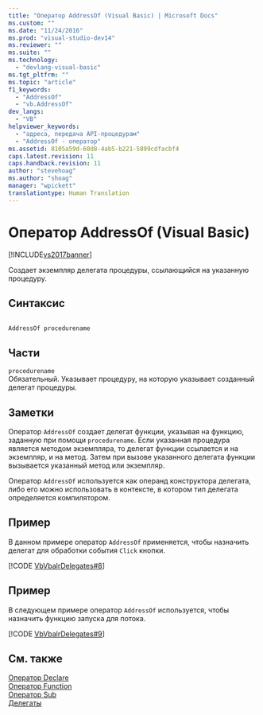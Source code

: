 ```yaml
---
title: "Оператор AddressOf (Visual Basic) | Microsoft Docs"
ms.custom: ""
ms.date: "11/24/2016"
ms.prod: "visual-studio-dev14"
ms.reviewer: ""
ms.suite: ""
ms.technology: 
  - "devlang-visual-basic"
ms.tgt_pltfrm: ""
ms.topic: "article"
f1_keywords: 
  - "AddressOf"
  - "vb.AddressOf"
dev_langs: 
  - "VB"
helpviewer_keywords: 
  - "адреса, передача API-процедурам"
  - "AddressOf - оператор"
ms.assetid: 8105a59d-60d8-4ab5-b221-5899cdfacbf4
caps.latest.revision: 11
caps.handback.revision: 11
author: "stevehoag"
ms.author: "shoag"
manager: "wpickett"
translationtype: Human Translation
---
```

# Оператор AddressOf (Visual Basic)
[!INCLUDE[vs2017banner](../../../csharp/includes/vs2017banner.md)]

Создает экземпляр делегата процедуры, ссылающийся на указанную процедуру.  
  
## Синтаксис  
  
```  
  
AddressOf procedurename  
```  
  
## Части  
 `procedurename`  
 Обязательный.  Указывает процедуру, на которую указывает созданный делегат процедуры.  
  
## Заметки  
 Оператор `AddressOf` создает делегат функции, указывая на функцию, заданную при помощи `procedurename`.  Если указанная процедура является методом экземпляра, то делегат функции ссылается и на экземпляр, и на метод.  Затем при вызове указанного делегата функции вызывается указанный метод или экземпляр.  
  
 Оператор `AddressOf` используется как операнд конструктора делегата, либо его можно использовать в контексте, в котором тип делегата определяется компилятором.  
  
## Пример  
 В данном примере оператор `AddressOf` применяется, чтобы назначить делегат для обработки события `Click` кнопки.  
  
 [!CODE [VbVbalrDelegates#8](../CodeSnippet/VS_Snippets_VBCSharp/VbVbalrDelegates#8)]  
  
## Пример  
 В следующем примере оператор `AddressOf` используется, чтобы назначить функцию запуска для потока.  
  
 [!CODE [VbVbalrDelegates#9](../CodeSnippet/VS_Snippets_VBCSharp/VbVbalrDelegates#9)]  
  
## См. также  
 [Оператор Declare](../../../visual-basic/language-reference/statements/declare-statement.md)   
 [Оператор Function](../../../visual-basic/language-reference/statements/function-statement.md)   
 [Оператор Sub](../../../visual-basic/language-reference/statements/sub-statement.md)   
 [Делегаты](../../../visual-basic/programming-guide/language-features/delegates/delegates.md)